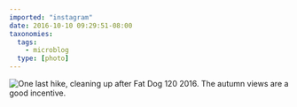 ```yaml
---
imported: "instagram"
date: 2016-10-10 09:29:51-08:00
taxonomies:
  tags:
    - microblog
  type: [photo]
---
```

![One last hike, cleaning up after Fat Dog 120 2016. The autumn views are a good incentive.](/media/images/photos/2016/10/991c53e25b120adca793ecf9e8cb1670.jpg)

